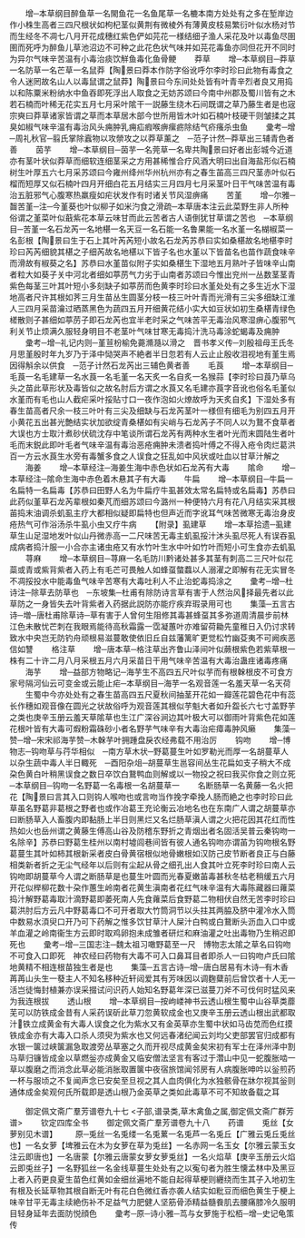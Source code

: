 <!-- { "loadSidebar": true } -->
　　增─本草纲目醉鱼草一名閙鱼花一名鱼尾草一名樚本南方处处有之多在堑岸边作小株生高者三四尺根状如枸杞茎似黄荆有微棱外有薄黄皮枝易繁衍叶似水杨对节而生经冬不凋七八月开花成穗红紫色俨如芫花一様结细子渔人采花及叶以毒鱼尽圉圉而死呼为醉鱼儿草池沼边不可种之此花色状气味并如芫花毒鱼亦同但花开不同时为异尔气味辛苦温有小毒治痰饮觧鱼毒化鱼骨鲠
　　莽草
　　增─本草纲目─莽草一名防草一名芒草一名鼠莽【陶景曰莽本作防字俗讹呼尔李时珍曰此物有毒食之令人迷罔故名山人以毒鼠谓之鼠莽】陶景曰今东间处处皆有叶青辛烈者良又用捣以和陈粟米粉纳水中鱼吞即死浮出人取食之无妨苏颂曰今南中州郡及蜀川皆有之木若石楠而叶稀无花实五月七月采叶隂干一説藤生绕木石间既谓之草乃藤生者是也宼宗奭曰莽草诸家皆谓之草而本草居木部今世所用皆木叶如石楠叶枝硬干则皱揉之其臭如椒气味辛温有毒治风头痈肿乳痈疝瘕喉痹瘰疬除结气疥瘙杀虫鱼
　　彚考─增─周礼秋官─翦氏掌除蠧物以攻禜攻之以莽草薰之　─范子计然─莽草出三辅青色者善
　　茵芋
　　增─本草纲目─茵芋一名莞草一名卑共陶景曰好者出彭城今近道亦有茎叶状似莽草而细软连细茎采之方用甚稀惟合疗风酒大明曰出自海盐形似石楠树生叶厚五六七月采苏颂曰今雍州绛州华州杭州亦有之春生苖高三四尺茎赤叶似石榴而短厚又似石楠叶四月开细白花五月结实三月四月七月采茎叶日干气味苦温有毒治五脏邪气心腹寒热羸瘦如疟状发作有时诸关节风湿痹痛
　　苦堇
　　增─尔雅─齧苦堇─注─今堇葵也叶似柳子如米汋食之滑疏─本草唐本注云此菜野生非人所种俗谓之堇菜叶似蕺紫花本草云味甘而此云苦者古人语倒犹甘草谓之苦也　─本草纲目─苦堇一名石龙芮一名地椹一名天豆一名石能一名鲁果能一名水堇一名楜椒菜一名彭根【陶景曰生于石上其叶芮芮短小故名石龙芮苏恭曰实如桑椹故名地椹李时珍曰芮芮细貌其椹之子细芮故名地椹以下皆子名也水堇以下皆苗名也苗作蔬食味辛而滑故有椒葵之名】苏恭曰水堇苗似附子实如桑椹生下湿地五月熟叶子皆味辛山南者粒大如葵子关中河北者细如葶苈气力劣于山南者苏颂曰今惟出兖州一丛数茎茎青紫色每茎三叶其叶短小多刻缺子如葶苈而色黄李时珍曰水堇处处有之多生近水下湿地高者尺许其根如荠三月生苗丛生圆茎分枝一枝三叶叶青而光滑有三尖多细缺江淮人三四月采苗瀹过晒蒸黑色为蔬四五月开细黄花结小实大如豆状如初生桑椹青绿色槎散则子甚细如葶苈子即石龙芮也宜半老时采之气味苦平无毒治风寒湿痹心腹邪气利关节止烦满久服轻身明目不老茎叶气味甘寒无毒捣汁洗马毒涂蛇蝎毒及痈肿
　　彚考─增─礼记内则─堇荁枌榆免薧滫瀡以滑之　晋书孝义传─刘殷祖母王氏冬月思堇殷时年九岁乃于泽中恸哭声不絶者半日忽若有人云止止殷收泪视地有堇生焉因得斛余以供食　─范子计然石龙芮出三辅色黄者善
　　毛莨
　　增─本草纲目─毛莨一名毛建草一名水莨一名毛堇一名天炙一名自炙一名猴蒜【李时珍曰莨乃草乌头之苗此草形状及毒皆似之故名肘后方谓之水莨又名毛建亦莨字音讹也俗名毛堇似水堇而有毛也山人截疟采叶挼贴寸口一夜作泡如火燎故呼为天炙自炙】下湿处多有春生苗高者尺余一枝三叶叶有三尖及细缺与石龙芮茎叶一様但有细毛为别四五月开小黄花五出甚光艶结实状加欲绽青桑椹如有尖峭与石龙芮子不同人以为鵞不食草者大误也方士取汁煮砂伏硫沈存中笔谈所谓石龙芮有两种水生者叶光而末圆陆生者叶毛而末鋭此即叶毛者气味辛温有毒治恶疮痈肿未溃者捣叶傅之不得入疮令肉烂葛洪百一方云水莨生水旁有毒蟹多食之人误食之狂乱如中风状或吐血以甘草汁解之
　　海姜
　　增─本草经注─海姜生海中赤色状如石龙芮有大毒
　　隂命
　　增─本草经注─隂命生海中赤色着木悬其子有大毒
　　牛扁
　　增─本草纲目─牛扁一名扁特一名扁毒【苏恭曰田野人名为牛扁疗牛虱甚效太常名扁特或名扁毒】苏恭曰此药似堇草石龙芮辈根如秦芃而细苏颂曰今潞州一种便特六月有花八月结实采其根苖捣末油调杀虮虱主疗大都相似疑即扁特也但声近而字讹耳气味苦微寒无毒治身皮疮热气可作浴汤杀牛虱小虫又疗牛病
　　【附录】虱建草
　　增─本草拾遗─虱建草生山足湿地发叶似山丹微赤高一二尺味苦无毒主虮虱挼汁沐头虱尽死人有误吞虱成病者捣汁服一小合亦主诸虫疮又有水竹叶生水中叶如竹叶而短小可生食亦去虮虱
　　荨麻
　　增─本草纲目─荨麻一名毛防川黔诸处甚多其茎有刺高二三尺叶似花蘂或青或紫背紫者入药上有毛芒可畏触人如蜂虿螫蠚以人溺濯之即解有花无实冒冬不凋挼投水中能毒鱼气味辛苦寒有大毒吐利人不止治蛇毒捣涂之
　　彚考─增─杜诗注─除草去防草也　─东坡集─杜甫有除防诗言草有害于人然治风择最先者以此草防之一身皆失去叶背紫者入药据此説防亦能疗疾弃瑕录用可也
　　集藻─五言古诗─増─唐杜甫除草诗─草有害于人曾何生阻修其毒甚蜂虿其多弥道周清晨步前林江色未散忧芒刺在我眼焉能待高秋霜露一霑凝蕙叶亦难留荷耡先童稚日入仍讨求转致水中央岂无防钓舟顽根易滋蔓敢使依旧丘自兹藩篱旷更觉松竹幽芟夷不可阙疾恶信如讐
　　格注草
　　增─唐本草─格注草出齐鲁山泽间叶似蕨根紫色若紫草根一株有二十许二月八月采根五月六月采苗日干用气味辛苦温有大毒治蛊疰诸毒疼痛
　　海芋
　　增─益部方物略记─海芋生不高四五尺叶似芋而有根榦根皮不可食方家号隔河仙云可变金或云能止疟─本草纲目─海芋一名观音莲一名羞天草一名天荷
　　生蜀中今亦处处有之春生苗高四五尺夏秋间抽茎开花如一瓣莲花碧色花中有蕊长作穗如观音像在圆光之状故俗呼为观音莲其根似芋魁大者如升盌长六七寸盖野芋之类也庚辛玉册云羞天草隂草也生江广深谷涧边其叶极大可以御雨叶背紫色花如莲花根叶皆有大毒可煆粉霜硃砂小者名野芋气味辛有大毒治疟瘴毒肿风癞
　　集藻─赞─增─宋宋祁海芋赞─木榦芋叶拥踵盘戾农经弗载不用治厉
　　钩吻
　　增─博物志─钩吻草与荇华相似　─南方草木状─野葛蔓生叶如罗勒光而厚一名胡蔓草人以杂生蔬中毒人半日輙死　─酉阳杂俎─胡蔓草生邕容间丛生花扁如支子稍大不成朶色黄白叶稍黑误食之数日卒饮白鵞鸭血则解或以一物投之祝曰我买你食之则立死─本草纲目─钩吻一名野葛一名毒根一名胡蔓草一
　　名断肠草一名黄藤一名火把花【陶景曰言其入口则钩人喉吻也或言吻当作挽字牵挽人肠而絶之也李时珍曰此草虽名野葛非葛根之野者也或作冶葛王充论衡云冶地名也在东南广人谓之胡蔓草亦曰断肠草入人畜腹内即黏肠上半日则黑烂又名烂肠草滇人谓之火把花因其花红而性热如火也岳州谓之黄藤生傅高山谷及防稽东野折之青烟出者名固活吴普云秦钩吻一名除辛】苏恭曰野葛生桂州以南村墟闾巷间皆有彼人通名钩吻亦谓苖为钩吻根名野葛蔓生其叶如柿其根新采者皮白骨黄宿根似地骨嫩根如汉防己皮节断者良正与白藤相类新者折之无尘气经年以后则有尘起从骨之细孔出人食其叶立死李时珍曰南人云钩吻即胡蔓草今人谓之断肠草是也蔓生叶圆而光春夏嫩苖毒甚秋冬枯老稍缓五六月开花似榉柳花数十朶作蕙生岭南者花黄生滇南者花红气味辛温有大毒陈藏器曰蕹菜捣汁解野葛毒取汁滴野葛即萎死南人先食蕹菜后食野葛二物相伏自然无苦李时珍曰葛洪肘后方云凡中野葛毒口不可开者取大竹筒洞节以头拄其两脇及脐中灌冷水入筒中数易水湏臾口开乃可下药解之惟多饮甘草汁人屎汁白鸭或白鵞断头沥血入口中或羊血灌之岭南衞生方云即时取鸡卵抱未成雏者研烂和麻油灌之吐出毒物乃生稍迟即死也
　　彚考─增─三国志注─魏太祖习噉野葛至一尺　博物志太隂之草名曰钩吻不可食入口即死　神农经曰药物有大毒不可入口鼻耳目者即杀人一曰钩吻卢氏曰隂地黄精不相连根苗独生者是也
　　集藻─五言古诗─增─唐白居易有木诗─有木香苒苒山头生一蕟主人不知名移种近轩闼爱其有芳味因以调麴糵前后曾饮者十人无一活岂徒悔封植兼亦误采掇试问识药人始知名野葛年深已滋蔓刀斧不可伐何时猛风来为我连根拔
　　透山根
　　增─本草纲目─按岣嵝神书云透山根生蜀中山谷草类蘼芜可以防铁成金昔有人采药误斫此草刀忽黄软成金也又庚辛玉册云透山根出武都取汁铁立成黄金有大毒人误食之化为紫水又有金英草亦生蜀中状如马齿苋而色红摸铁成金亦有大毒入口杀人须臾为紫水也又何远春渚纪闻云刘均父吏部罢官归成都有水银一箧过峡箧漏急取渡旁丛草塞之久而开视尽成黄金矣宋初有军士在泽州泽中割马草归镰皆成金以草燃釡亦成黄金又临安僧法坚言有客过于濳山中见一蛇腹胀啮一草以腹磨之而消念此草必能消胀取置箧中夜宿旅馆闻邻房有人病腹胀呻吟以釡煎药一杯与服顷之不复闻声念已安矣至旦视之其人血肉俱化为水独骸骨在牀尔视其釡则通体成金矣观何氏所载即是透山根乃金英草之类如此毒草不可不知故备载之耳

　　御定佩文斋广羣芳谱卷九十七
<子部,谱录类,草木禽鱼之属,御定佩文斋广群芳谱>
　　钦定四库全书
　　御定佩文斋广羣芳谱卷九十八
　　药谱
　　兎丝【女萝别见木谱】
　　原─兎丝一名兎缕一名兎蔂一名兎芦一名兎丘【广雅云兎丘兎丝也】一名女萝【埤雅云在木为女萝在草为兎丝】一名赤网一名玉女【尔雅云蒙玉女注云即唐也】一名唐蒙【尔雅云唐蒙女萝女萝兎丝】一名火焰草【庚辛玉册云火焰云即兎丝子】一名野狐丝一名金线草蔓生处处有之以寃句者为胜生懐孟林中及黑豆上者入药更良夏生苗色红黄如金细丝遍地不能自起得草梗则纒绕而生其子入地初生有根及长延草物其根自断无叶有花白色微红香亦袭人结实如粃豆而细色黄生于梗上味辛甘平无毒主续絶伤补不足益气力肥健人坚筋骨添精益髓飬肌去腰痛膝冷久服明目轻身延年去面防悦顔色
　　彚考─原─诗小雅─茑与女萝施于松栢─增─史记龟策传
